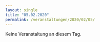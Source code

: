 ```yaml
---
layout: single
title: "05.02.2020"
permalink: /veranstaltungen/2020/02/05/
---
```


Keine Veranstaltung an diesem Tag.

